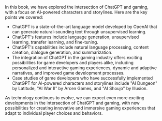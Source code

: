 
In this book, we have explored the intersection of ChatGPT and gaming, with a focus on AI-powered characters and storylines. Here are the key points we covered:

* ChatGPT is a state-of-the-art language model developed by OpenAI that can generate natural-sounding text through unsupervised learning.
* ChatGPT's features include language generation, unsupervised learning, transfer learning, and fine-tuning.
* ChatGPT's capabilities include natural language processing, content creation, dialogue generation, and summarization.
* The integration of ChatGPT in the gaming industry offers exciting possibilities for game developers and players alike, including personalized and interactive gaming experiences, dynamic and adaptive narratives, and improved game development processes.
* Case studies of game developers who have successfully implemented ChatGPT for AI-powered characters and storylines include "AI Dungeon" by Latitude, "AI War II" by Arcen Games, and "AI Shoujo" by Illusion.

As technology continues to evolve, we can expect even more exciting developments in the intersection of ChatGPT and gaming, with new possibilities for creating innovative and immersive gaming experiences that adapt to individual player choices and behaviors.
